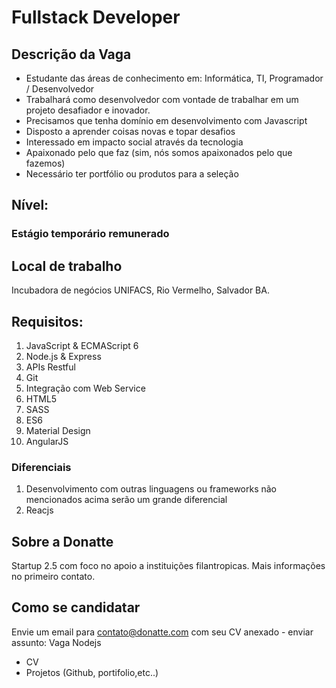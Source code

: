 # Fullstack Developer

## Descrição da Vaga
- Estudante das áreas de conhecimento em: Informática, TI, Programador / Desenvolvedor
- Trabalhará como desenvolvedor com vontade de trabalhar em um projeto desafiador e inovador.
- Precisamos que tenha domínio em desenvolvimento com Javascript
- Disposto a aprender coisas novas e topar desafios
- Interessado em impacto social através da tecnologia
- Apaixonado pelo que faz (sim, nós somos apaixonados pelo que fazemos)
- Necessário ter portfólio ou produtos para a seleção

## Nível: 
### Estágio temporário remunerado

## Local de trabalho
 Incubadora de negócios UNIFACS, Rio Vermelho, Salvador BA.

## Requisitos:
1. JavaScript & ECMAScript 6
1. Node.js & Express
1. APIs Restful
1. Git
1. Integração com Web Service
1. HTML5
1. SASS
1. ES6
1. Material Design
1. AngularJS

### Diferenciais

1. Desenvolvimento com outras linguagens ou frameworks não mencionados acima serão um grande diferencial
1. Reacjs

## Sobre a Donatte

Startup 2.5 com foco no apoio a instituições filantropicas.
Mais informações no primeiro contato.


## Como se candidatar

Envie um email para contato@donatte.com com seu CV anexado - enviar assunto:
Vaga Nodejs

 - CV
 - Projetos (Github, portifolio,etc..)
